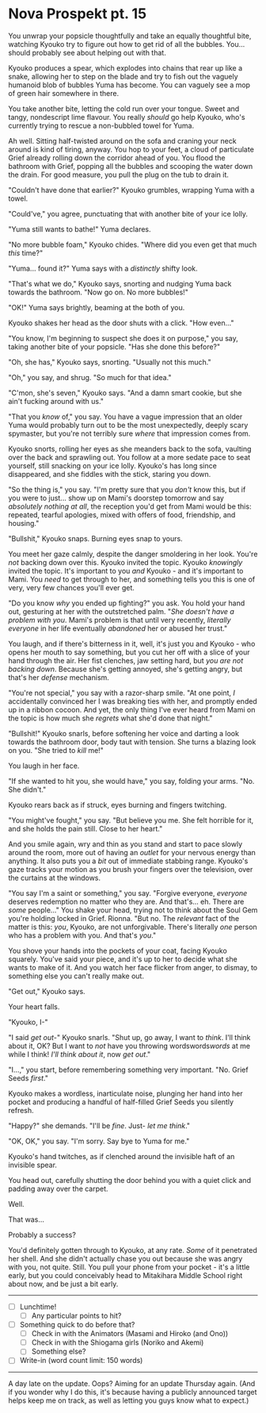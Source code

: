 # Nova Prospekt pt. 15

You unwrap your popsicle thoughtfully and take an equally thoughtful bite, watching Kyouko try to figure out how to get rid of all the bubbles. You... should probably see about helping out with that.

Kyouko produces a spear, which explodes into chains that rear up like a snake, allowing her to step on the blade and try to fish out the vaguely humanoid blob of bubbles Yuma has become. You can vaguely see a mop of green hair somewhere in there.

You take another bite, letting the cold run over your tongue. Sweet and tangy, nondescript lime flavour. You really *should* go help Kyouko, who's currently trying to rescue a non-bubbled towel for Yuma.

Ah well. Sitting half-twisted around on the sofa and craning your neck around is kind of tiring, anyway. You hop to your feet, a cloud of particulate Grief already rolling down the corridor ahead of you. You flood the bathroom with Grief, popping all the bubbles and scooping the water down the drain. For good measure, you pull the plug on the tub to drain it.

"Couldn't have done that earlier?" Kyouko grumbles, wrapping Yuma with a towel.

"Could've," you agree, punctuating that with another bite of your ice lolly.

"Yuma still wants to bathe!" Yuma declares.

"No more bubble foam," Kyouko chides. "Where did you even get that much *this* time?"

"Yuma... found it?" Yuma says with a *distinctly* shifty look.

"That's what we do," Kyouko says, snorting and nudging Yuma back towards the bathroom. "Now go on. No more bubbles!"

"OK!" Yuma says brightly, beaming at the both of you.

Kyouko shakes her head as the door shuts with a click. "How even..."

"You know, I'm beginning to suspect she does it on purpose," you say, taking another bite of your popsicle. "Has she done this before?"

"Oh, she has," Kyouko says, snorting. "Usually not this much."

"Oh," you say, and shrug. "So much for that idea."

"C'mon, she's seven," Kyouko says. "And a damn smart cookie, but she ain't fucking around with us."

"That you *know* of," you say. You have a vague impression that an older Yuma would probably turn out to be the most unexpectedly, deeply scary spymaster, but you're not terribly sure *where* that impression comes from.

Kyouko snorts, rolling her eyes as she meanders back to the sofa, vaulting over the back and sprawling out. You follow at a more sedate pace to seat yourself, still snacking on your ice lolly. Kyouko's has long since disappeared, and she fiddles with the stick, staring you down.

"So the thing is," you say. "I'm pretty sure that you *don't* know this, but if you were to just... show up on Mami's doorstep tomorrow and say *absolutely nothing at all*, the reception you'd get from Mami would be this: repeated, tearful apologies, mixed with offers of food, friendship, and housing."

"Bullshit," Kyouko snaps. Burning eyes snap to yours.

You meet her gaze calmly, despite the danger smoldering in her look. You're *not* backing down over this. Kyouko invited the topic. Kyouko *knowingly* invited the topic. It's important to you *and* Kyouko - and it's important to Mami. You *need* to get through to her, and something tells you this is one of very, very few chances you'll ever get.

"Do you know *why* you ended up fighting?" you ask. You hold your hand out, gesturing at her with the outstretched palm. "*She doesn't have a problem with you*. Mami's problem is that until very recently, *literally everyone* in her life eventually *abandoned* her or abused her trust."

You laugh, and if there's bitterness in it, well, it's just you and Kyouko - who opens her mouth to say something, but you cut her off with a slice of your hand through the air. Her fist clenches, jaw setting hard, but *you are not backing down*. Because she's getting annoyed, she's getting angry, but that's her *defense* mechanism.

"You're not special," you say with a razor-sharp smile. "At one point, *I* accidentally convinced her I was breaking ties with her, and promptly ended up in a ribbon cocoon. And yet, the only thing I've ever heard from Mami on the topic is how much she *regrets* what she'd done that night."

"Bullshit!" Kyouko snarls, before softening her voice and darting a look towards the bathroom door, body taut with tension. She turns a blazing look on you. "She tried to *kill* me!"

You laugh in her face.

"If she wanted to hit you, she would have," you say, folding your arms. "No. She didn't."

Kyouko rears back as if struck, eyes burning and fingers twitching.

"You might've fought," you say. "But believe you me. She felt horrible for it, and she holds the pain still. Close to her heart."

And you smile again, wry and thin as you stand and start to pace slowly around the room, more out of having an *outlet* for your nervous energy than anything. It also puts you a *bit* out of immediate stabbing range. Kyouko's gaze tracks your motion as you brush your fingers over the television, over the curtains at the windows.

"You say I'm a saint or something," you say. "Forgive everyone, *everyone* deserves redemption no matter who they are. And that's... eh. There are *some* people..." You shake your head, trying not to think about the Soul Gem you're holding locked in Grief. Rionna. "But no. The *relevant* fact of the matter is this: *you*, Kyouko, are not unforgivable. There's literally *one* person who has a problem with you. And that's *you*."

You shove your hands into the pockets of your coat, facing Kyouko squarely. You've said your piece, and it's up to her to decide what she wants to make of it. And you watch her face flicker from anger, to dismay, to something else you can't really make out.

"Get out," Kyouko says.

Your heart falls.

"Kyouko, I-"

"I said *get out*-" Kyouko snarls. "Shut up, go away, I want to *think*. I'll think about it, OK? But I want to *not* have you throwing wordswords*words* at me while I think! *I'll think about it*, now *get out*."

"I...," you start, before remembering something very important. "No. Grief Seeds *first*."

Kyouko makes a wordless, inarticulate noise, plunging her hand into her pocket and producing a handful of half-filled Grief Seeds you silently refresh.

"Happy?" she demands. "I'll be *fine*. Just- *let me think*."

"OK, OK," you say. "I'm sorry. Say bye to Yuma for me."

Kyouko's hand twitches, as if clenched around the invisible haft of an invisible spear.

You head out, carefully shutting the door behind you with a quiet click and padding away over the carpet.

Well.

That was...

Probably a success?

You'd definitely gotten through to Kyouko, at any rate. *Some* of it penetrated her shell. And she didn't actually chase you out because she was angry with you, not quite. Still. You pull your phone from your pocket - it's a little early, but you could conceivably head to Mitakihara Middle School right about now, and be just a bit early.

---

- [ ] Lunchtime!
  - [ ] Any particular points to hit?
- [ ] Something quick to do before that?
  - [ ] Check in with the Animators (Masami and Hiroko (and Ono))
  - [ ] Check in with the Shiogama girls (Noriko and Akemi)
  - [ ] Something else?
- [ ] Write-in (word count limit: 150 words)

---

A day late on the update. Oops? Aiming for an update Thursday again. (And if you wonder why I do this, it's because having a publicly announced target helps keep me on track, as well as letting you guys know what to expect.)
